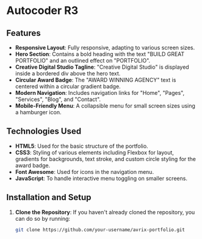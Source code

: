 # Autocoder R3

## Features
- **Responsive Layout**: Fully responsive, adapting to various screen sizes.
- **Hero Section**: Contains a bold heading with the text "BUILD GREAT PORTFOLIO" and an outlined effect on "PORTFOLIO".
- **Creative Digital Studio Tagline**: "Creative Digital Studio" is displayed inside a bordered div above the hero text.
- **Circular Award Badge**: The "AWARD WINNING AGENCY" text is centered within a circular gradient badge.
- **Modern Navigation**: Includes navigation links for "Home", "Pages", "Services", "Blog", and "Contact".
- **Mobile-Friendly Menu**: A collapsible menu for small screen sizes using a hamburger icon.

## Technologies Used
- **HTML5**: Used for the basic structure of the portfolio.
- **CSS3**: Styling of various elements including Flexbox for layout, gradients for backgrounds, text stroke, and custom circle styling for the award badge.
- **Font Awesome**: Used for icons in the navigation menu.
- **JavaScript**: To handle interactive menu toggling on smaller screens.

## Installation and Setup

1. **Clone the Repository**:
   If you haven't already cloned the repository, you can do so by running:
   ```bash
   git clone https://github.com/your-username/avrix-portfolio.git

